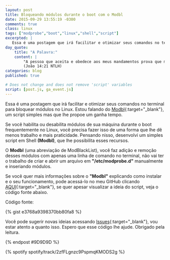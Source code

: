 ```yaml
---
layout: post
title: Bloqueando módulos durante o boot com o Modbl
date: 2015-09-29 13:55:19 -0300
comments: true
class: linux
tags: ["modprobe","boot","linux","shell","script"]
excerpted: |
   Essa é uma postagem que irá facilitar e otimizar seus comandos no terminal para bloquear módulos no Linux. Estou falando do Modbl, um script simples mas que lhe propoe um ganha tempo.
day_quote:
    title: "A Palavra:"
    content: |
        "A pessoa que aceita e obedece aos meus mandamentos prova que me ama. E a pessoa que me ama será amado pelo meu Pai, e eu também a amarei e lhe mostrarei quem sou." <br>
        (João 14:21 NTLH)
categories: blog
published: true

# Does not change and does not remove 'script' variables
script: [post.js, ga_event.js]
---
```


Essa é uma postagem que irá facilitar e otimizar seus comandos no terminal para bloquear módulos no Linux. Estou falando do [Modbl](https://github.com/williamcanin/modbl){:target="_blank"}, um script simples mas que lhe propoe um ganha tempo.

Se você habilita ou desabilita módulos de sua máquina durante o boot frequentemente no Linux, você precisa fazer isso de uma forma que lhe dê menos trabalho e mais praticidade. Pensando nisso, desenvolvi um simples script em Shell **(Modbl)**, que lhe possibilita esses recursos.

O **Modbl** (uma abreviação de ModBlackList), você faz adição e remoção desses módulos com apenas uma linha de comando no terminal, não vai ter o trabalho de criar e abrir um arquivo em **"/etc/modprobe.d"** manualmente e inseriando módulos.

Se você quer mais informações sobre o **"Modbl"** explicando como instalar e o seu funcionamento, pode acessá-lo no meu GitHub clicando [AQUI](https://github.com/williamcanin/modbl){:target="_blank"}, se quer apesar visualizar a ideia do script, veja o código fonte abaixo.

Código fonte:

{% gist e3768a9398370bb80fa8 %}

Você pode sugerir novas ideias acessando [Issues](https://github.com/williamcanin/modbl/issues){:target="_blank"}, vou estar atento a quanto isso. Espero que esse código lhe ajude. Obrigado pela leitura.

{% endpost #9D9D9D %}

{% spotify spotify/track/2zfFLgnzc9PspmqKMODS2g %}

